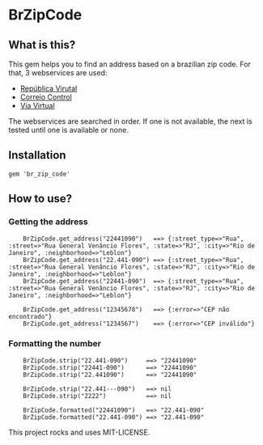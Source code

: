 # BrZipCode

## What is this?

This gem helps you to find an address based on a brazilian zip code. For that, 3 webservices are used:

* [República Virutal](http://cep.republicavirtual.com.br "República Virtual")
* [Correio Control](http://cep.correiocontrol.com.br "Correio Control")
* [Via Virtual](http://viavirtual.com.br "Via Virtual")

The webservices are searched in order. If one is not available, the next is tested until one is available or none.

## Installation
    gem 'br_zip_code'

## How to use?

### Getting the address

        BrZipCode.get_address("22441090")   ==> {:street_type=>"Rua", :street=>"Rua General Venâncio Flores", :state=>"RJ", :city=>"Rio de Janeiro", :neighborhood=>"Leblon"}
        BrZipCode.get_address("22.441-090") ==> {:street_type=>"Rua", :street=>"Rua General Venâncio Flores", :state=>"RJ", :city=>"Rio de Janeiro", :neighborhood=>"Leblon"}
        BrZipCode.get_address("22441-090")  ==> {:street_type=>"Rua", :street=>"Rua General Venâncio Flores", :state=>"RJ", :city=>"Rio de Janeiro", :neighborhood=>"Leblon"}

        BrZipCode.get_address("12345678")   ==> {:error=>"CEP não encontrado"}
        BrZipCode.get_address("1234567")    ==> {:error=>"CEP inválido"}

### Formatting the number

        BrZipCode.strip("22.441-090")     ==> "22441090"
        BrZipCode.strip("22441-090")      ==> "22441090"
        BrZipCode.strip("22.441090")      ==> "22441090"

        BrZipCode.strip("22.441---090")   ==> nil
        BrZipCode.strip("2222")           ==> nil

        BrZipCode.formatted("22441090")   ==> "22.441-090"
        BrZipCode.formatted("22.441-090") ==> "22.441-090"

This project rocks and uses MIT-LICENSE.